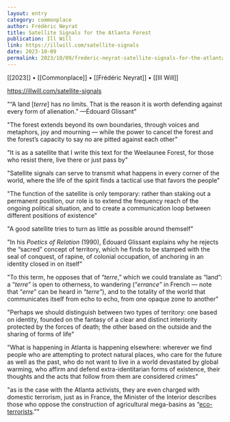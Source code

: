 ```yaml
---
layout: entry
category: commonplace
author: Frédéric Neyrat
title: Satellite Signals for the Atlanta Forest
publication: Ill Will
link: https://illwill.com/satellite-signals
date: 2023-10-09
permalink: 2023/10/09/frederic-neyrat-satellite-signals-for-the-atlanta-forest
---
```


[[2023]] • [[Commonplace]] • [[Frédéric Neyrat]] • [[Ill Will]]

https://illwill.com/satellite-signals

"“A land [*terre*] has no limits. That is the reason it is worth defending against every form of alienation.” —Édouard Glissant"

"The forest extends beyond its own boundaries, through voices and metaphors, joy and mourning — while the power to cancel the forest and the forest’s capacity to say no are pitted against each other"

"It is as a satellite that I write this text for the Weelaunee Forest, for those who resist there, live there or just pass by"

"Satellite signals can serve to transmit what happens in every corner of the world, where the life of the spirit finds a tactical use that favors the people"

"The function of the satellite is only temporary: rather than staking out a permanent position, our role is to extend the frequency reach of the ongoing political situation, and to create a communication loop between different positions of existence"

"A good satellite tries to turn as little as possible around themself"

"In his *Poetics of Relation* (1990), Édouard Glissant explains why he rejects the “sacred” concept of territory, which he finds to be stamped with the seal of conquest, of rapine, of colonial occupation, of anchoring in an identity closed in on itself"

"To this term, he opposes that of “*terre*,” which we could translate as “land”: a “*terre*” is open to otherness, to wandering (“*errance*” in French — note that “*erre*” can be heard in “*terre*”), and to the totality of the world that communicates itself from echo to echo, from one opaque zone to another"

"Perhaps we should distinguish between two types of territory: one based on identity, founded on the fantasy of a clear and distinct interiority protected by the forces of death; the other based on the outside and the sharing of forms of life"

"What is happening in Atlanta is happening elsewhere: wherever we find people who are attempting to protect natural places, who care for the future as well as the past, who do not want to live in a world devastated by global warming, who affirm and defend extra-identitarian forms of existence, their thoughts and the acts that follow from them are considered crimes"

"as is the case with the Atlanta activists, they are even charged with domestic terrorism, just as in France, the Minister of the Interior describes those who oppose the construction of agricultural mega-basins as “[eco-terrorists](https://territories.substack.com/p/eco-terrorism-the-minister-of-the).”"
